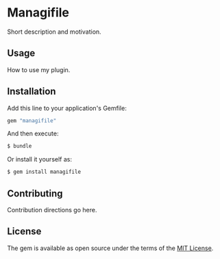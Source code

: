 # Managifile
Short description and motivation.

## Usage
How to use my plugin.

## Installation
Add this line to your application's Gemfile:

```ruby
gem "managifile"
```

And then execute:
```bash
$ bundle
```

Or install it yourself as:
```bash
$ gem install managifile
```

## Contributing
Contribution directions go here.

## License
The gem is available as open source under the terms of the [MIT License](https://opensource.org/licenses/MIT).
